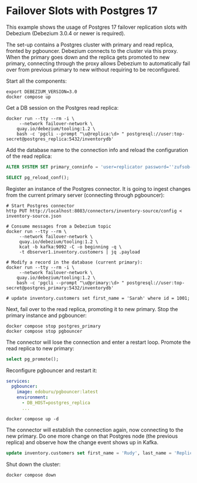 # Failover Slots with Postgres 17

This example shows the usage of Postgres 17 failover replication slots with Debezium
(Debezium 3.0.4 or newer is required).

The set-up contains a Postgres cluster with primary and read replica, fronted by pgbouncer.
Debezium connects to the cluster via this proxy.
When the primary goes down and the replica gets promoted to new primary,
connecting through the proxy allows Debezium to automatically fail over from previous primary to new without requiring to be reconfigured.

Start all the components:

```shell
export DEBEZIUM_VERSION=3.0
docker compose up
```

Get a DB session on the Postgres read replica:

```shell
docker run --tty --rm -i \
     --network failover-network \
    quay.io/debezium/tooling:1.2 \
    bash -c 'pgcli --prompt "\u@replica:\d> " postgresql://user:top-secret@postgres_replica:5432/inventorydb'
```

Add the database name to the connection info and reload the configuration of the read replica:

```sql
ALTER SYSTEM SET primary_conninfo = 'user=replicator password=''zufsob-kuvtum-bImxa6'' channel_binding=prefer host=postgres_primary port=5432 sslmode=prefer sslnegotiation=postgres sslcompression=0 sslcertmode=allow sslsni=1 ssl_min_protocol_version=TLSv1.2 gssencmode=prefer krbsrvname=postgres gssdelegation=0 target_session_attrs=any load_balance_hosts=disable dbname=inventorydb';

SELECT pg_reload_conf();
```

Register an instance of the Postgres connector. It is going to ingest changes from the current primary server (connecting through pgbouncer):

```shell
# Start Postgres connector
http PUT http://localhost:8083/connectors/inventory-source/config < inventory-source.json

# Consume messages from a Debezium topic
docker run --tty --rm \
     --network failover-network \
     quay.io/debezium/tooling:1.2 \
     kcat -b kafka:9092 -C -o beginning -q \
     -t dbserver1.inventory.customers | jq .payload

# Modify a record in the database (current primary):
docker run --tty --rm -i \
     --network failover-network \
    quay.io/debezium/tooling:1.2 \
    bash -c 'pgcli --prompt "\u@primary:\d> " postgresql://user:top-secret@postgres_primary:5432/inventorydb'

# update inventory.customers set first_name = 'Sarah' where id = 1001;
```

Next, fail over to the read replica, promoting it to new primary.
Stop the primary instance and pgbouncer:

```shell
docker compose stop postgres_primary
docker compose stop pgbouncer
```

The connector will lose the connection and enter a restart loop.
Promote the read replica to new primary:

```sql
select pg_promote();
```

Reconfigure pgbouncer and restart it:

```yaml
services:
  pgbouncer:
    image: edoburu/pgbouncer:latest
    environment:
      - DB_HOST=postgres_replica
      ...
```

```shell
docker compose up -d
```

The connector will establish the connection again,
now connecting to the new primary.
Do one more change on that Postgres node (the previous replica) and observe how the change event shows up in Kafka.

```sql
update inventory.customers set first_name = 'Rudy', last_name = 'Replica' where id = 1001;
```

Shut down the cluster:

```shell 
docker compose down
```
